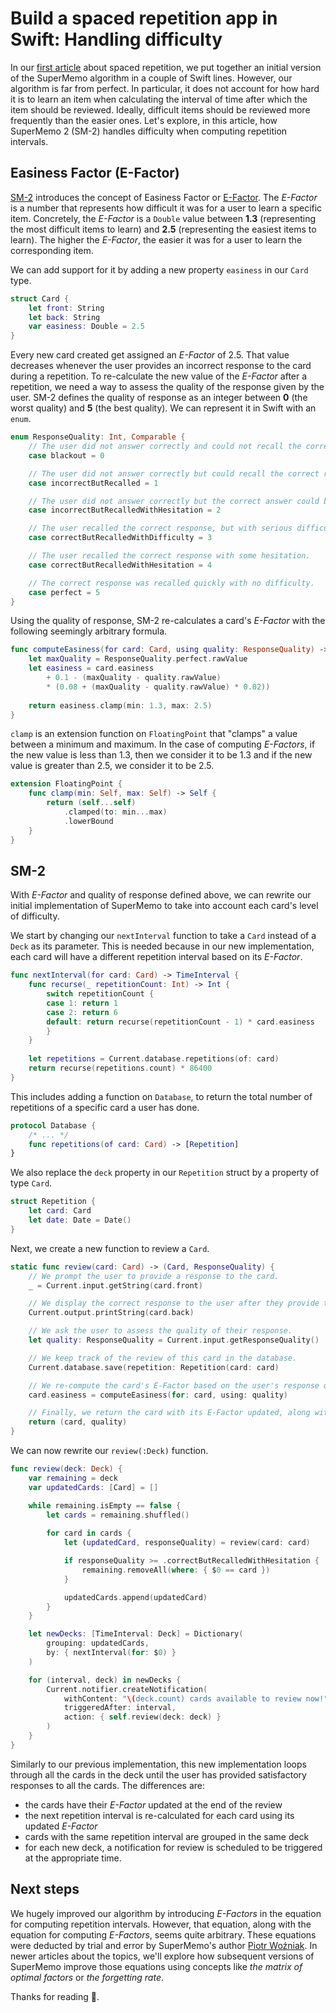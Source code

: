 # Build a spaced repetition app in Swift: Handling difficulty

In our [first article](../articles/spaced-repetition-swift.html) about spaced repetition, we put together an initial version of the SuperMemo algorithm in a couple of Swift lines. However, our algorithm is far from perfect. In particular, it does not account for how hard it is to learn an item when calculating the interval of time after which the item should be reviewed. Ideally, difficult items should be reviewed more frequently than the easier ones. Let's explore, in this article, how SuperMemo 2 (SM-2) handles difficulty when computing repetition intervals.

## Easiness Factor (E-Factor)

[SM-2](http://super-memory.com/english/ol/sm2.htm) introduces the concept of Easiness Factor or [E-Factor](https://help.supermemo.org/wiki/Glossary:E-Factor). The *E-Factor* is a number that represents how difficult it was for a user to learn a specific item. Concretely, the *E-Factor* is a `Double` value between **1.3** (representing the most difficult items to learn) and **2.5** (representing the easiest items to learn). The higher the *E-Factor*, the easier it was for a user to learn the corresponding item.

We can add support for it by adding a new property `easiness` in our `Card` type.

```swift
struct Card {
    let front: String
    let back: String
    var easiness: Double = 2.5
}
```


Every new card created get assigned an *E-Factor* of 2.5. That value decreases whenever the user provides an incorrect response to the card during a repetition. To re-calculate the new value of the *E-Factor* after a repetition, we need a way to assess the quality of the response given by the user. SM-2 defines the quality of response as an integer between **0** (the worst quality) and **5** (the best quality). We can represent it in Swift with an `enum`.

```swift
enum ResponseQuality: Int, Comparable {
    // The user did not answer correctly and could not recall the correct response.
    case blackout = 0

    // The user did not answer correctly but could recall the correct response.
    case incorrectButRecalled = 1

    // The user did not answer correctly but the correct answer could be recalled with some hesitation.
    case incorrectButRecalledWithHesitation = 2

    // The user recalled the correct response, but with serious difficulty.
    case correctButRecalledWithDifficulty = 3

    // The user recalled the correct response with some hesitation.
    case correctButRecalledWithHesitation = 4

    // The correct response was recalled quickly with no difficulty.
    case perfect = 5
}
```

Using the quality of response, SM-2 re-calculates a card's *E-Factor* with the following seemingly arbitrary formula.

```swift
func computeEasiness(for card: Card, using quality: ResponseQuality) -> Double {
    let maxQuality = ResponseQuality.perfect.rawValue
    let easiness = card.easiness 
        + 0.1 - (maxQuality - quality.rawValue)
        * (0.08 + (maxQuality - quality.rawValue) * 0.02))
        
    return easiness.clamp(min: 1.3, max: 2.5)
}
```

`clamp` is an extension function on `FloatingPoint` that "clamps" a value between a minimum and maximum. In the case of computing *E-Factors*, if the new value is less than 1.3, then we consider  it to be 1.3 and if the new value is greater than 2.5, we consider it to be 2.5.

```swift
extension FloatingPoint {
    func clamp(min: Self, max: Self) -> Self {
        return (self...self)
            .clamped(to: min...max)
            .lowerBound
    }
}
```

## SM-2

With *E-Factor* and quality of response defined above, we can rewrite our initial implementation of SuperMemo to take into account each card's level of difficulty.

We start by changing our `nextInterval` function to take a `Card` instead of a `Deck` as its parameter. This is needed because in our new implementation, each card will have a different repetition interval based on its *E-Factor*.

```swift
func nextInterval(for card: Card) -> TimeInterval {
    func recurse(_ repetitionCount: Int) -> Int {
        switch repetitionCount {
        case 1: return 1
        case 2: return 6
        default: return recurse(repetitionCount - 1) * card.easiness
        }
    }
    
    let repetitions = Current.database.repetitions(of: card)
    return recurse(repetitions.count) * 86400
}
```

This includes adding a function on `Database`, to return the total number of repetitions of a specific card a user has done.

```swift
protocol Database {
    /* ... */
    func repetitions(of card: Card) -> [Repetition]
}
```

We also replace the `deck` property in our `Repetition` struct by a property of type `Card`.

```swift
struct Repetition {
    let card: Card
    let date: Date = Date()
}
```

Next, we create a new function to review a `Card`.

```swift
static func review(card: Card) -> (Card, ResponseQuality) {
    // We prompt the user to provide a response to the card.
    _ = Current.input.getString(card.front)

    // We display the correct response to the user after they provide theirs.
    Current.output.printString(card.back)

    // We ask the user to assess the quality of their response.
    let quality: ResponseQuality = Current.input.getResponseQuality()

    // We keep track of the review of this card in the database.
    Current.database.save(repetition: Repetition(card: card)

    // We re-compute the card's E-Factor based on the user's response quality.
    card.easiness = computeEasiness(for: card, using: quality)

    // Finally, we return the card with its E-Factor updated, along with the user's response quality.
    return (card, quality)
}
```

We can now rewrite our `review(:Deck)` function.

```swift
func review(deck: Deck) {
    var remaining = deck
    var updatedCards: [Card] = []

    while remaining.isEmpty == false {
        let cards = remaining.shuffled()
	
        for card in cards {
            let (updatedCard, responseQuality) = review(card: card)

            if responseQuality >= .correctButRecalledWithHesitation {
                remaining.removeAll(where: { $0 == card })
            }

            updatedCards.append(updatedCard)
        }
    }

    let newDecks: [TimeInterval: Deck] = Dictionary(
        grouping: updatedCards, 
        by: { nextInterval(for: $0) }
    )

    for (interval, deck) in newDecks {
        Current.notifier.createNotification(
            withContent: "\(deck.count) cards available to review now!",
            triggeredAfter: interval,
            action: { self.review(deck: deck) }
        )
    }
}
```

Similarly to our previous implementation, this new implementation loops through all the cards in the deck until the user has provided satisfactory responses to all the cards. The differences are:

- the cards have their *E-Factor* updated at the end of the review
- the next repetition interval is re-calculated for each card using its updated *E-Factor*
- cards with the same repetition interval are grouped in the same deck
- for each new deck, a notification for review is scheduled to be triggered at the appropriate time.

## Next steps

We hugely improved our algorithm by introducing *E-Factors* in the equation for computing repetition intervals. However, that equation, along with the equation for computing *E-Factors*, seems quite arbitrary. These equations were deducted by trial and error by SuperMemo's author [Piotr Woźniak](https://en.wikipedia.org/wiki/Piotr_Woźniak_(researcher)). In newer articles about the topics, we'll explore how subsequent versions of SuperMemo improve those equations using concepts like *the matrix of optimal factors* or *the forgetting rate*.

Thanks for reading 👋.